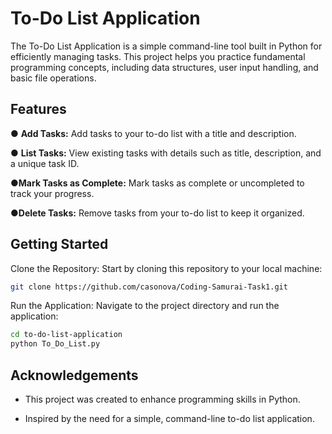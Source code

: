 
# To-Do List Application

The To-Do List Application is a simple command-line tool built in Python for efficiently managing tasks. This project helps you practice fundamental programming concepts, including data structures, user input handling, and basic file operations.



## Features

&#9679; **Add Tasks:** Add tasks to your to-do list with a title and description.

&#9679; **List Tasks:** View existing tasks with details such as title, description, and a unique task ID.

&#9679;**Mark Tasks as Complete:** Mark tasks as complete or uncompleted to track your progress.

&#9679;**Delete Tasks:** Remove tasks from your to-do list to keep it organized.
## Getting Started

Clone the Repository: Start by cloning this repository to your local machine:

```bash
git clone https://github.com/casonova/Coding-Samurai-Task1.git

```
Run the Application: Navigate to the project directory and run the application:

```bash
cd to-do-list-application
python To_Do_List.py

```    
## Acknowledgements

 - This project was created to enhance programming skills in Python.

 - Inspired by the need for a simple, command-line to-do list application.


